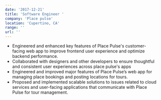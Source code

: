 ```yaml
---
date: '2017-12-21'
title: 'Software Engineer '
company: 'Place pulse'
location: 'Cupertino, CA'
range: ''
url: ''
---
```


- Engineered and enhanced key features of Place Pulse's customer-facing web app to improve
  frontend user experience and optimize backend performance.
- Collaborated with designers and other developers to ensure thoughtful and consistent user
  experiences across place pulse's apps
- Engineered and improved major features of Place Pulse’s web app for managing place bookings
  and posting locations for tours.
- Proposed and implemented scalable solutions to issues related to cloud services and user-facing
  applications that communicate with Place Pulse for tour management.
